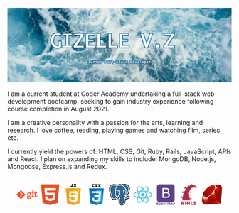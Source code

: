 ![Banner](docs/banner.png)

I am a current student at Coder Academy undertaking a full-stack web-development bootcamp, seeking to gain industry experience following course completion in August 2021.

I am a creative personality with a passion for the arts, learning and research. I love coffee, reading, playing games and watching film, series etc.

I currently yield the powers of: HTML, CSS, Git, Ruby, Rails, JavaScript, APIs and React. I plan on expanding my skills to include: MongoDB, Node.js, Mongoose, Express.js and Redux.
<br></br>
<p align="center">
<img src="docs/git.png" alt="GIT">
<img src="docs/html.png" alt="HTML">
<img src="docs/javascript.png" alt="JAVASCRIPT">
<img src="docs/css.png" alt="CSS">
<img src="docs/PostgreSQL_logo.png" alt="POSTGRESQL">
<img src="docs/react.png" alt="REACT">
<img src="docs/bootstrap.png" alt="BOOTSTRAP">
<img src="docs/rails.png" alt="RAILS">
<img src="docs/ruby.png" alt="RUBY">
</p>
  
<!--
**Ellezique/Ellezique** is a ✨ _special_ ✨ repository because its `README.md` (this file) appears on your GitHub profile.

Here are some ideas to get you started:

- 🔭 I’m currently working on ...
- 🌱 I’m currently learning ...
- 👯 I’m looking to collaborate on ...
- 🤔 I’m looking for help with ...
- 💬 Ask me about ...
- 📫 How to reach me: ...
- 😄 Pronouns: ...
- ⚡ Fun fact: ...
-->
